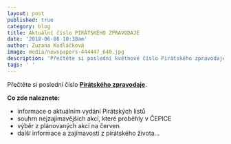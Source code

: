 ```yaml
---
layout: post
published: true
category: blog
title: Aktuální číslo PIRÁTSKÉHO ZPRAVODAJE
date: '2018-06-08 10:38am'
author: Zuzana Kudláčková
image: media/newspapers-444447_640.jpg
description: 'Přečtěte si poslední květnové číslo Pirátského zpravodaje. '
tags: ' '
---
```

Přečtěte si poslední číslo [**Pirátského zpravodaje**](https://cb.pirati.cz/assets/img/zpravodaj_kveten.pdf). 

**Co zde naleznete:**

* informace o aktuálním vydání Pirátských listů
* souhrn nejzajímavějších akcí, které proběhly v ČEPICE
* výběr z plánovaných akcí na červen
* další informace a zajímavosti z pirátského života...
